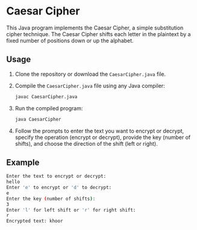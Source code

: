 # Caesar Cipher

This Java program implements the Caesar Cipher, a simple substitution cipher technique. The Caesar Cipher shifts each letter in the plaintext by a fixed number of positions down or up the alphabet. 

## Usage

1. Clone the repository or download the `CaesarCipher.java` file.

2. Compile the `CaesarCipher.java` file using any Java compiler:

    ```sh
    javac CaesarCipher.java
    ```

3. Run the compiled program:

    ```sh
    java CaesarCipher
    ```

4. Follow the prompts to enter the text you want to encrypt or decrypt, specify the operation (encrypt or decrypt), provide the key (number of shifts), and choose the direction of the shift (left or right).

## Example

```sh
Enter the text to encrypt or decrypt:
hello
Enter 'e' to encrypt or 'd' to decrypt:
e
Enter the key (number of shifts):
3
Enter 'l' for left shift or 'r' for right shift:
r
Encrypted text: khoor
